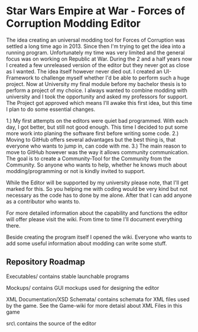 # Star Wars Empire at War - Forces of Corruption Modding Editor

The idea creating an universal modding tool for Forces of Corruption was settled a long time ago in 2013. Since then I'm trying to get the idea into a running program. Unfortunately my time was very limited and the general focus was on working on Republic at War. During the 2 and a half years now I created a few  unreleased version of the editor but they never got as close as I wanted. The idea itself however never died out. I created an UI-Framework to challenge myself whether I'd be able to perform such a huge project. Now at University my final module before my bachelor thesis is to perform a project of my choice. I always wanted to combine modding with university and I took the opportunity and asked my professors for support. The Project got approved which means I'll awake this first idea, but this time I plan to do some essential changes. 

1.) My first attempts on the editors were quiet bad programmed. With each day, I got better, but still not good enough. This time I decided to put some more work into planing the software first before writing some code. 
2.) Moving to GitHub offers several advantages but the best thing is, that everyone who wants to jump in, can code with me.
3.) The main reason to move to GitHub however was the way it allows community communication. The goal is to create a Community-Tool for the Community from the Community. So anyone who wants to help, whether he knows much about modding/programming or not is kindly invited to support. 

While the Editor will be supported by my university please note, that I'll get marked for this. So you helping me with coding would be very kind but not necessary as the code has to done by me alone. After that I can add anyone as a contributor who wants to.

For more detailed information about the capability and functions the editor will offer please visit the wiki. From time to time I'll document everything there.

Beside creating the program itself I opened the wiki. Everyone who wants to add some useful information about modding can write some stuff. 

## Repository Roadmap

Executables/ contains stable launchable programs

Mockups/ contains GUI mockups used for designing the editor

XML Documentation/XSD Schemata/ contains schemata for XML files used by the game. See the Game-wiki for more detaisl about XML Files in this game

src\ contains the source of the editor
